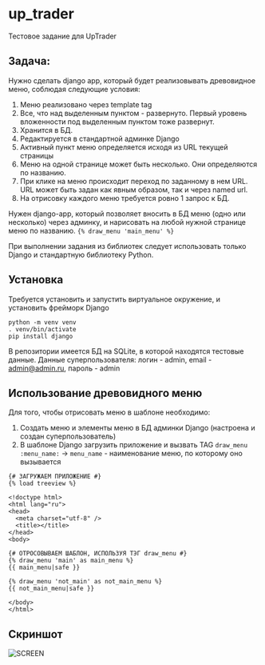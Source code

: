 # up_trader
Тестовое задание для UpTrader

## Задача:
Нужно сделать django app, который будет реализовывать древовидное меню, соблюдая следующие условия:

1. Меню реализовано через template tag
2. Все, что над выделенным пунктом - развернуто. Первый уровень вложенности под выделенным пунктом тоже развернут.
3. Хранится в БД.
4. Редактируется в стандартной админке Django
5. Активный пункт меню определяется исходя из URL текущей страницы
6. Меню на одной странице может быть несколько. Они определяются по названию.
7. При клике на меню происходит переход по заданному в нем URL. URL может быть задан как явным образом, так и через named url.
8. На отрисовку каждого меню требуется ровно 1 запрос к БД.

Нужен django-app, который позволяет вносить в БД меню (одно или несколько) через админку, и нарисовать на любой нужной странице меню по названию.
```{% draw_menu 'main_menu' %}```

При выполнении задания из библиотек следует использовать только Django и стандартную библиотеку Python.

## Установка
Требуется установить и запустить виртуальное окружение, и установить фрейморк Django
```
python -m venv venv
. venv/bin/activate
pip install django
```
В репозитории имеется БД на SQLite, в которой находятся тестовые данные. Данные суперпользователя: логин - admin, email - admin@admin.ru, пароль - admin

## Использование древовидного меню
Для того, чтобы отрисовать меню в шаблоне необходимо:

1. Создать меню и элементы меню в БД админки Django (настроена и создан суперпользователь)
2. В шаблоне Django загрузить приложение и вызвать TAG `draw_menu :menu_name:` -> `menu_name` - наименование меню, по которому оно вызывается

```
{# ЗАГРУЖАЕМ ПРИЛОЖЕНИЕ #}
{% load treeview %}

<!doctype html>
<html lang="ru">
<head>
  <meta charset="utf-8" />
  <title></title>
</head>
<body>

{# ОТРОСОВЫВАЕМ ШАБЛОН, ИСПОЛЬЗУЯ ТЭГ draw_menu #}
{% draw_menu 'main' as main_menu %}
{{ main_menu|safe }}

{% draw_menu 'not_main' as not_main_menu %}
{{ not_main_menu|safe }}

</body>
</html>
```

## Скриншот
![SCREEN](https://github.com/shakertov/up_trader/blob/main/1.png)
